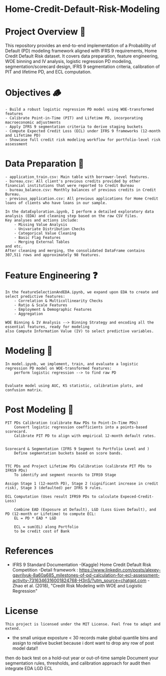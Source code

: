 # Home-Credit-Default-Risk-Modeling

# Project Overview 👀

This repository provides an end-to-end implementation of a Probability of Default (PD) modeling framework aligned with IFRS 9 requirements, Home Credit Default Risk dataset. It covers data preparation, feature engineering, WOE binning and IV analysis, logistic regression PD modeling, segmentation/scorecard design, IFRS 9 segmentation criteria, calibration of PIT and lifetime PD, and ECL computation.

# Objectives 🪵

    - Build a robust logistic regression PD model using WOE-transformed features
    - Calibrate Point-in-Time (PIT) and Lifetime PD, incorporating macroeconomic adjustments
    - Apply IFRS 9 segmentation criteria to derive staging buckets
    - Compute Expected Credit Loss (ECL) under IFRS 9 frameworks (12‑month and Lifetime PD)
    - Showcase full credit risk modeling workflow for portfolio-level risk assessment

# Data Preparation 🧹

    - application_train.csv: Main table with borrower-level features.
    - bureau.csv: All client's previous credits provided by other financial institutions that were reported to Credit Bureau
    - bureau_balance.csv: Monthly balances of previous credits in Credit Bureau.
    - previous_application.csv: All previous applications for Home Credit loans of clients who have loans in our sample.

    In the dataExploration.ipynb, I perform a detailed exploratory data analysis (EDA) and cleaning step based on the raw CSV files.
    Key analyses and actions include:
        - Missing Value Analysis
        - Univariate Distribution Checks
        - Categorical Value Cleaning
        - Basic Flag Features
        - Merging External Tables
    and etc.
    After cleaning and merging, the consolidated DataFrame contains 307,511 rows and approximately 98 features.

# Feature Engineering ❓

    In the featureSelectionAndEDA.ipynb, we expand upon EDA to create and select predictive features:
        - Correlation & Multicollinearity Checks
        - Ratio & Scale Features
        - Employment & Demographic Features
        - Aggregation

    WOE Binning & IV Analysis --> Binning Strategy and encoding all the essential features, ready for modeling
    also Compute Information Value (IV) to select predictive variables.

# Modeling 🐌

    In model.ipynb, we implement, train, and evaluate a logistic regression PD model on WOE-transformed features:
        perform logistic regression --> to find raw PD


    Evaluate model using AUC, KS statistic, calibration plots, and confusion matrix.

# Post Modeling 🐌

    PIT PDs Calibration (calibrate Raw PDs to Point-In-Time PDs)
        Convert logistic regression coefficients into a points-based scorecard.
        Calibrate PIT PD to align with empirical 12‑month default rates.


    Scorecard & Segmentation (IFRS 9 Segment to Portfolio Level and )
        Define segmentation buckets based on score bands.


    TTC PDs and Project Lifetime PDs Calibration (calibrate PIT PDs to IFRS9 PDs)
        To identify and segment records to IFRS9 Stage

    Assign Stage 1 (12‑month PD), Stage 2 (significant increase in credit risk), Stage 3 (defaulted) per IFRS 9 rules.

    ECL Computation (Uses result IFRS9 PDs to calculate Expeced-Credit-Loss)

        Combine EAD (Exposure at Default), LGD (Loss Given Default), and PD (12‑month or Lifetime) to compute ECL:
        EL = PD * EAD * LGD

        ECL = sum(EL) along Portfolio
        to be credit cost of Bank

# References

- IFRS 9 Standard Documentation
  -(Kaggle) Home Credit Default Risk Competition
  -Detail framework : https://www.linkedin.com/posts/alexey-gavrilyuk-8a60a685_milestones-of-pd-calculation-for-ecl-assessment-activity-7316346316001824768-H3nS/?utm_source=chatgpt.com
  -Zhao et al. (2018), "Credit Risk Modeling with WOE and Logistic Regression"

# License

    This project is licensed under the MIT License. Feel free to adapt and extend.

- the small unique exposture < 30 records make global quantile bins and assign to relative bucket because i dont want to drop any row of post model data!!

then do back test on a hold-out year or out-of-time sample
Document your segmentation rules, thresholds, and calibration approach for audit
then integrate EDA LGD ECL

